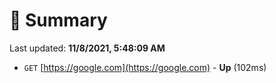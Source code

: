 # 📖 Summary
Last updated: **11/8/2021, 5:48:09 AM**

- `GET` [https://google.com](https://google.com) - **Up** (102ms)
